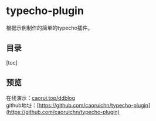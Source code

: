 # typecho-plugin
根据示例制作的简单的typecho插件。

## 目录  
[toc]

## 预览  
在线演示：[caorui.top/ddblog](caorui.top/ddblog)  
github地址：[https://github.com/caoruichn/typecho-plugin](https://github.com/caoruichn/typecho-plugin)

